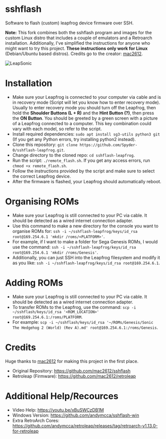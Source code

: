 # sshflash
Software to flash (custom) leapfrog device firmware over SSH.

**Note:** This fork combines both the sshflash program and images for the custom Linux distro that includes a couple of emulators and a Retroarch installation. Additionally, I've simplified the instructions for anyone who might want to try this project. **These instructions only work for Linux** (Debian/Ubuntu based distros). Credits go to the creator: [mac2612](https://github.com/mac2612).

![LeapSonic](https://github.com/Spyder-0/sshflash-leapfrog/assets/85440857/959a9aef-78f0-480c-aff6-a5f630e26980)

# Installation
- Make sure your Leapfrog is connected to your computer via cable and is in recovery mode (Script will let you know how to enter recovery mode). Usually to enter recovery mode you should turn off the Leapfrog, then hold the **Shoulder Buttons (L + R)** and the **Hint Button (?)**, then press the **ON Button**. You should be greeted by a green screen with a picture of a Leapfrog connected to a computer. This key combination could vary with each model, so refer to the script.
- Install required dependencies: `sudo apt install sg3-utils python3 git` (If you get any Python errors, try installing python2 instead).
- Clone this repository: `git clone https://github.com/Spyder-0/sshflash-leapfrog.git`.
- Change directory to the cloned repo: `cd sshflash-leapfrog`.
- Run the script: `./remote_flash.sh`. If you get any access errors, run `chmod +x remote_flash.sh`.
- Follow the instructions provided by the script and make sure to select the correct Leapfrog device.
- After the firmware is flashed, your Leapfrog should automatically reboot.

# Organising ROMs
- Make sure your Leapfrog is still connected to your PC via cable. It should be detected as a wired internet connection adapter.
- Use this command to make a new directory for the console you want to organise ROMs for: `ssh -i ~/sshflash-leapfrog/keys/id_rsa root@169.254.6.1 'mkdir /roms/<PLATFORM>'`.
- For example, if I want to make a folder for Sega Genesis ROMs, I would use the command: `ssh -i ~/sshflash-leapfrog/keys/id_rsa root@169.254.6.1 'mkdir /roms/Genesis'`.
- Additionally, you can just SSH into the Leapfrog filesystem and modify it as you like: `ssh -i ~/sshflash-leapfrog/keys/id_rsa root@169.254.6.1`.

# Adding ROMs
- Make sure your Leapfrog is still connected to your PC via cable. It should be detected as a wired internet connection adapter.
- To transfer ROMs to the Leapfrog, use the command: `scp -i ~/sshflash/keys/id_rsa '<ROM_LOCATION>' root@169.254.6.1:/roms/PLATFORM`.
- For example: `scp -i ~/sshflash/keys/id_rsa '~/ROMs/Genesis/Sonic The Hedgehog 2 (World) (Rev A).md' root@169.254.6.1:/roms/Genesis`.

# Credits
Huge thanks to [mac2612](https://github.com/mac2612) for making this project in the first place.
- Original Repository: https://github.com/mac2612/sshflash
- Retroleap (Firmware): https://github.com/mac2612/retroleap

# Additional Help/Recources
- Video Help: https://youtu.be/xBuSWCzDB1M
- Windows Version: https://github.com/andymcca/sshflash-win
- Extra RetroArch Cores: https://github.com/andymcca/retroleap/releases/tag/retroarch-v1.13.0-for-retroleap
